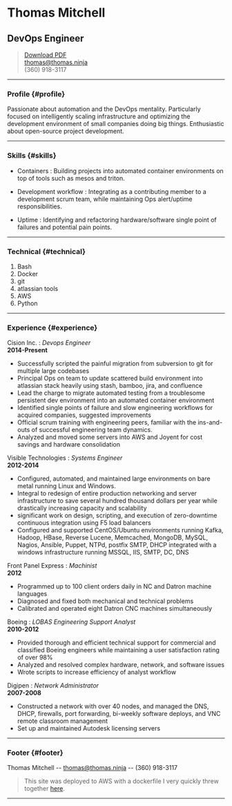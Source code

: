 # Thomas Mitchell
## DevOps Engineer

> [Download PDF](resume.pdf)  
> [thomas@thomas.ninja](thomas@thomas.ninja)  
> (360) 918-3117

------

### Profile {#profile}

Passionate about automation and the DevOps mentality. Particularly focused on intelligently scaling infrastructure and optimizing the development environment of small companies doing big things. Enthusiastic about open-source project development.

------

### Skills {#skills}

* Containers
  : Building projects into automated container environments on top of tools such as mesos and triton.

* Development workflow
  : Integrating as a contributing member to a development scrum team, while maintaining Ops alert/uptime responsibilities.

* Uptime
  : Identifying and refactoring hardware/software single point of failures and potential pain points.

-------

### Technical {#technical}

1. Bash
1. Docker
1. git
1. atlassian tools
1. AWS
1. Python

------

### Experience {#experience}


Cision Inc.
: *Devops Engineer*  
  __2014-Present__  

 - Successfully scripted the painful migration from subversion to git for multiple large codebases
 - Principal Ops on team to update scattered build environment into atlassian stack heavily using stash, bamboo, jira, and confluence
 - Lead the charge to migrate automated testing from a troublesome persistent dev environment into an automated container environment
 - Identified single points of failure and slow engineering workflows for acquired companies, suggested improvements
 - Official scrum training with engineering peers, familiar with the ins-and-outs of successful engineering team dynamics.
 - Analyzed and moved some servers into AWS and Joyent for cost savings and hardware consolidation


Visible Technologies
: *Systems Engineer*  
  __2012-2014__  

 - Configured, automated, and maintained large environments on bare metal running Linux and Windows.
 - Integral to redesign of entire production networking and server infrastructure to save several hundred thousand dollars per year while drastically increasing capacity and scalability
 - significant work on design, scripting, and execution of zero-downtime continuous integration using F5 load balancers
 - Configured and supported CentOS/Ubuntu environments running Kafka, Hadoop, HBase, Reverse Lucene, Memcached, MongoDB, MySQL, Nagios, Ansible, Puppet, NTPd, postfix SMTP, DHCP integrated with a windows infrastructure running MSSQL, IIS, SMTP, DC, DNS


Front Panel Express
: *Machinist*  
  __2012__  

 - Programmed up to 100 client orders daily in NC and Datron machine languages
 - Diagnosed and fixed both mechanical and technical problems
 - Calibrated and operated eight Datron CNC machines simultaneously


Boeing
: *LOBAS Engineering Support Analyst*  
  __2010-2012__  

 - Provided thorough and efficient technical support for commercial and classified Boeing engineers while maintaining a user satisfaction rating of over 98%
 - Analyzed and resolved complex hardware, network, and software issues
 - Wrote scripts to increase efficiency of analyst workflow


Digipen
: *Network Administrator*  
  __2007-2008__  

 - Constructed a network with over 40 nodes, and managed the DNS, DHCP, firewalls, port forwarding, bi-weekly software deploys, and VNC remote classroom management
 - Set up and maintained Autodesk licensing servers

------

### Footer {#footer}

Thomas Mitchell -- [thomas@thomas.ninja](thomas@thomas.ninja) -- (360) 918-3117

 > This site was deployed to AWS with a dockerfile I very quickly threw together [here](https://registry.hub.docker.com/u/trmitchell7/nginx-resume.md).

------

